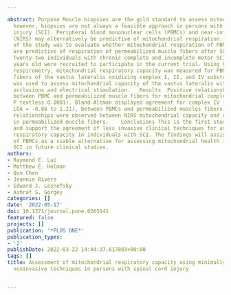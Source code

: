 ---
abstract: Purpose Muscle biopsies are the gold standard to assess mitochondrial respiration;
  however, biopsies are not always a feasible approach in persons with spinal cord
  injury (SCI). Peripheral blood mononuclear cells (PBMCs) and near-infrared spectroscopy
  (NIRS) may alternatively be predictive of mitochondrial respiration. The purpose
  of the study was to evaluate whether mitochondrial respiration of PBMCs and NIRS
  are predictive of respiration of permeabilized muscle fibers after SCI.   Methods
  Twenty-two individuals with chronic complete and incomplete motor SCI between 18–65
  years old were recruited to participate in the current trial. Using high-resolution
  respirometry, mitochondrial respiratory capacity was measured for PBMCs and muscle
  fibers of the vastus lateralis oxidizing complex I, II, and IV substrates. NIRS
  was used to assess mitochondrial capacity of the vastus lateralis with serial cuff
  occlusions and electrical stimulation.   Results  Positive relationships were observed
  between PBMC and permeabilized muscle fibers for mitochondrial complex IV (r = 0.86,
  P textless 0.0001). Bland-Altman displayed agreement for complex IV (MD = 0.18,
  LOA = -0.86 to 1.21), between PBMCs and permeabilized muscles fibers. No significant
  relationships were observed between NIRS mitochondrial capacity and respiration
  in permeabilized muscle fibers.    Conclusions This is the first study to explore
  and support the agreement of less invasive clinical techniques for assessing mitochondrial
  respiratory capacity in individuals with SCI. The findings will assist in the application
  of PBMCs as a viable alternative for assessing mitochondrial health in persons with
  SCI in future clinical studies.
authors:
- Raymond E. Lai
- Matthew E. Holman
- Qun Chen
- Jeannie Rivers
- Edward J. Lesnefsky
- Ashraf S. Gorgey
categories: []
date: '2022-05-17'
doi: 10.1371/journal.pone.0265141
featured: false
projects: []
publication: '*PLOS ONE*'
publication_types:
- '2'
publishDate: 2022-03-22 14:44:37.617803+00:00
tags: []
title: Assessment of mitochondrial respiratory capacity using minimally invasive and
  noninvasive techniques in persons with spinal cord injury

---

